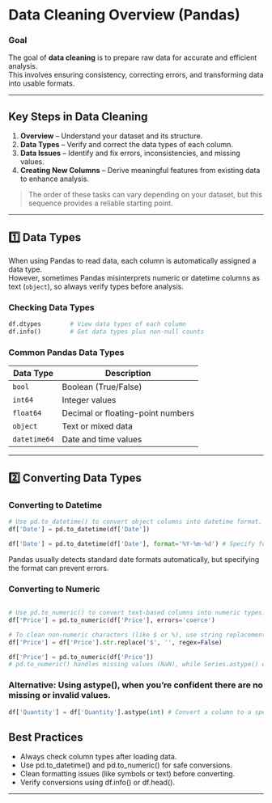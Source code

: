 # Data Cleaning Overview (Pandas)

###  Goal  
The goal of **data cleaning** is to prepare raw data for accurate and efficient analysis.  
This involves ensuring consistency, correcting errors, and transforming data into usable formats.

---

##  Key Steps in Data Cleaning

1. **Overview** – Understand your dataset and its structure.  
2. **Data Types** – Verify and correct the data types of each column.  
3. **Data Issues** – Identify and fix errors, inconsistencies, and missing values.  
4. **Creating New Columns** – Derive meaningful features from existing data to enhance analysis.

>  The order of these tasks can vary depending on your dataset, but this sequence provides a reliable starting point.

---

## 1️⃣ Data Types

When using Pandas to read data, each column is automatically assigned a data type.  
However, sometimes Pandas misinterprets numeric or datetime columns as text (`object`), so always verify types before analysis.

### Checking Data Types
```python
df.dtypes        # View data types of each column
df.info()        # Get data types plus non-null counts
```
###  Common Pandas Data Types
| Data Type    | Description                       |
| ------------ | --------------------------------- |
| `bool`       | Boolean (True/False)              |
| `int64`      | Integer values                    |
| `float64`    | Decimal or floating-point numbers |
| `object`     | Text or mixed data                |
| `datetime64` | Date and time values              |

---

## 2️⃣ Converting Data Types
### Converting to Datetime
```python
# Use pd.to_datetime() to convert object columns into datetime format.
df['Date'] = pd.to_datetime(df['Date'])

df['Date'] = pd.to_datetime(df['Date'], format='%Y-%m-%d') # Specify format if needed

```
Pandas usually detects standard date formats automatically, but specifying the format can prevent errors.

### Converting to Numeric
```python

# Use pd.to_numeric() to convert text-based columns into numeric types.
df['Price'] = pd.to_numeric(df['Price'], errors='coerce')
``` 

```python
# To clean non-numeric characters (like $ or %), use string replacement first:
df['Price'] = df['Price'].str.replace('$', '', regex=False)

df['Price'] = pd.to_numeric(df['Price'])
# pd.to_numeric() handles missing values (NaN), while Series.astype() does not.
``` 

### Alternative: Using astype(), when you’re confident there are no missing or invalid values.
```python
df['Quantity'] = df['Quantity'].astype(int) # Convert a column to a specific type (int, float, object, bool):
```

## Best Practices
- Always check column types after loading data.
- Use pd.to_datetime() and pd.to_numeric() for safe conversions.
- Clean formatting issues (like symbols or text) before converting.
- Verify conversions using df.info() or df.head().

---

























